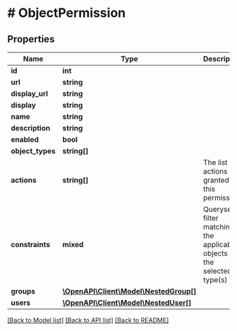 # # ObjectPermission

## Properties

Name | Type | Description | Notes
------------ | ------------- | ------------- | -------------
**id** | **int** |  | [readonly]
**url** | **string** |  | [readonly]
**display_url** | **string** |  | [readonly]
**display** | **string** |  | [readonly]
**name** | **string** |  |
**description** | **string** |  | [optional]
**enabled** | **bool** |  | [optional]
**object_types** | **string[]** |  |
**actions** | **string[]** | The list of actions granted by this permission |
**constraints** | **mixed** | Queryset filter matching the applicable objects of the selected type(s) | [optional]
**groups** | [**\OpenAPI\Client\Model\NestedGroup[]**](NestedGroup.md) |  | [optional]
**users** | [**\OpenAPI\Client\Model\NestedUser[]**](NestedUser.md) |  | [optional]

[[Back to Model list]](../../README.md#models) [[Back to API list]](../../README.md#endpoints) [[Back to README]](../../README.md)
